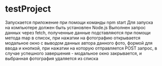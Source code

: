 # testProject 
Запускается приложение при помощи команды npm start
Для запуска на компьютере должен быть установлен Node.js 
Выполнен запрос данных через fetch, полученные данные подставляются при помощи метода map в список, при нажатии на фотографию открывается модальное окно с выводом данных автора данного фото, формой для ввода и кнопкой, при нажатии на которую отправляется POST запрос, в случае успешного завершения - модальное окно закрывается, и выбранная фотография удаляется из списка
